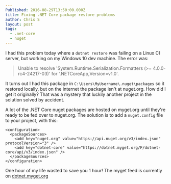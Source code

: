 ```yaml
---
Published: 2016-08-29T13:50:00.000Z
title: Fixing .NET Core package restore problems
author: Chris S
layout: post
tags:
  - .net-core
  - nuget
---
```

I had this problem today where a `dotnet restore` was failing on a Linux CI server, but working on my Windows 10 dev machine. The error was:

> Unable to resolve 'System.Runtime.Serialization.Formatters (&gt;= 4.0.0-rc4-24217-03)' for '.NETCoreApp,Version=v1.0'.

It turns out I had this package in `C:\Users\MyUsername\.nuget\packages` so it restored locally, but on the internet the package isn't at nuget.org. How did I get it originally? That was a mystery that luckily another project in the solution solved by accident.

A lot of the .NET Core nuget packages are hosted on myget.org until they're ready to be fed over to nuget.org. The solution is to add a `nuget.config` file to your project, with this:


    <configuration>
      <packageSources>
        <add key="nuget.org" value="https://api.nuget.org/v3/index.json" protocolVersion="3" />
        <add key="dotnet-core" value="https://dotnet.myget.org/F/dotnet-core/api/v3/index.json" />
      </packageSources>
    </configuration>


One hour of my life wasted to save you 1 hour! The myget feed is currently on [dotnet.myget.org](https://dotnet.myget.org/feed/dotnet-core/package/nuget/System.Runtime.Serialization.Formatters/4.0.0-rc4-24217-03)
